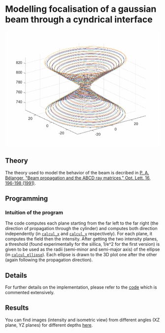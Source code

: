 # Modelling focalisation of a gaussian beam through a cyndrical interface
![Animation](https://github.com/TheSirC/Modelling-Gauss-Beam-Propagation-in-Fiber/blob/master/Simulations/Results/animation.gif)

## Theory
The theory used to model the behavior of the beam is decribed in [P. A. Bélanger, "Beam propagation and the ABCD ray matrices," Opt. Lett. 16, 196-198 (1991)](https://github.com/TheSirC/Modelling-Gauss-Beam-Propagation-in-Fiber/blob/master/Recherches/B%C3%A9langer%20-%201991%20-%20Beam%20propagation%20and%20the%20ABCD%20ray%20matrices.pdf).

## Programming 
### Intuition of the program
The code computes each plane starting from the far left to the far right (the direction of propagation through the cylinder) and computes both direction independently (in [`calcul_x`](https://github.com/TheSirC/Modelling-Gauss-Beam-Propagation-in-Fiber/blob/master/Simulations/calcul_x.m) and [`calcul_y`](https://github.com/TheSirC/Modelling-Gauss-Beam-Propagation-in-Fiber/blob/master/Simulations/calcul_y.m) respectively). For each plane, it computes the field then the intensity. After getting the two intensity planes, a threshold (found experimentally for the sillica, 1/e^2 for the first version) is given to be used as the radii (semi-minor and semi-major axis) of the ellipse (in [`calcul_ellipse`](https://github.com/TheSirC/Modelling-Gauss-Beam-Propagation-in-Fiber/blob/master/Simulations/calcul_ellipse.m)). Each ellipse is drawn to the 3D plot one after the other (again following the propagation direction).

## Details
For further details on the implementation, please refer to the [code](https://github.com/TheSirC/Modelling-Gauss-Beam-Propagation-in-Fiber/tree/master/Simulations) which is commented extensively.

## Results
You can find images (intensity and isometric view) from different angles (XZ plane, YZ planes) for different depths [here](https://github.com/TheSirC/Modelling-Gauss-Beam-Propagation-in-Fiber/tree/master/Simulations/Results/).
